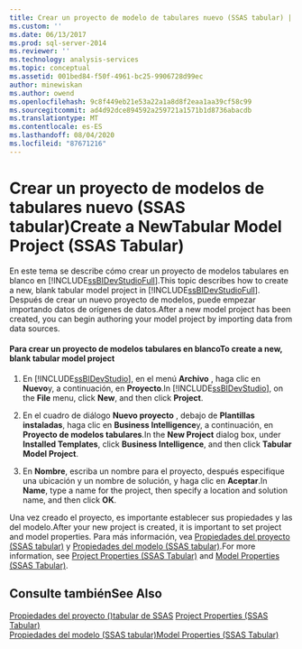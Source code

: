 ```yaml
---
title: Crear un proyecto de modelo de tabulares nuevo (SSAS tabular) | Microsoft Docs
ms.custom: ''
ms.date: 06/13/2017
ms.prod: sql-server-2014
ms.reviewer: ''
ms.technology: analysis-services
ms.topic: conceptual
ms.assetid: 001bed84-f50f-4961-bc25-9906728d99ec
author: minewiskan
ms.author: owend
ms.openlocfilehash: 9c8f449eb21e53a22a1a8d8f2eaa1aa39cf58c99
ms.sourcegitcommit: ad4d92dce894592a259721a1571b1d8736abacdb
ms.translationtype: MT
ms.contentlocale: es-ES
ms.lasthandoff: 08/04/2020
ms.locfileid: "87671216"
---
```

# <a name="create-a-newtabular-model-project-ssas-tabular"></a><span data-ttu-id="75ca2-102">Crear un proyecto de modelos de tabulares nuevo (SSAS tabular)</span><span class="sxs-lookup"><span data-stu-id="75ca2-102">Create a NewTabular Model Project (SSAS Tabular)</span></span>
  <span data-ttu-id="75ca2-103">En este tema se describe cómo crear un proyecto de modelos tabulares en blanco en [!INCLUDE[ssBIDevStudioFull](../../includes/ssbidevstudiofull-md.md)].</span><span class="sxs-lookup"><span data-stu-id="75ca2-103">This topic describes how to create a new, blank tabular model project in [!INCLUDE[ssBIDevStudioFull](../../includes/ssbidevstudiofull-md.md)].</span></span> <span data-ttu-id="75ca2-104">Después de crear un nuevo proyecto de modelos, puede empezar importando datos de orígenes de datos.</span><span class="sxs-lookup"><span data-stu-id="75ca2-104">After a new model project has been created, you can begin authoring your model project by importing data from data sources.</span></span>  
  
#### <a name="to-create-a-new-blank-tabular-model-project"></a><span data-ttu-id="75ca2-105">Para crear un proyecto de modelos tabulares en blanco</span><span class="sxs-lookup"><span data-stu-id="75ca2-105">To create a new, blank tabular model project</span></span>  
  
1.  <span data-ttu-id="75ca2-106">En [!INCLUDE[ssBIDevStudio](../../includes/ssbidevstudio-md.md)], en el menú **Archivo** , haga clic en **Nuevo**y, a continuación, en **Proyecto**.</span><span class="sxs-lookup"><span data-stu-id="75ca2-106">In [!INCLUDE[ssBIDevStudio](../../includes/ssbidevstudio-md.md)], on the **File** menu, click **New**, and then click **Project**.</span></span>  
  
2.  <span data-ttu-id="75ca2-107">En el cuadro de diálogo **Nuevo proyecto** , debajo de **Plantillas instaladas**, haga clic en **Business Intelligence**y, a continuación, en **Proyecto de modelos tabulares**.</span><span class="sxs-lookup"><span data-stu-id="75ca2-107">In the **New Project** dialog box, under **Installed Templates**, click **Business Intelligence**, and then click **Tabular Model Project**.</span></span>  
  
3.  <span data-ttu-id="75ca2-108">En **Nombre**, escriba un nombre para el proyecto, después especifique una ubicación y un nombre de solución, y haga clic en **Aceptar**.</span><span class="sxs-lookup"><span data-stu-id="75ca2-108">In **Name**, type a name for the project, then specify a location and solution name, and then click **OK**.</span></span>  
  
 <span data-ttu-id="75ca2-109">Una vez creado el proyecto, es importante establecer sus propiedades y las del modelo.</span><span class="sxs-lookup"><span data-stu-id="75ca2-109">After your new project is created, it is important to set project and model properties.</span></span> <span data-ttu-id="75ca2-110">Para más información, vea [Propiedades del proyecto &#40;SSAS tabular&#41;](properties-ssas-tabular.md) y [Propiedades del modelo &#40;SSAS tabular&#41;](model-properties-ssas-tabular.md).</span><span class="sxs-lookup"><span data-stu-id="75ca2-110">For more information, see [Project Properties &#40;SSAS Tabular&#41;](properties-ssas-tabular.md) and [Model Properties &#40;SSAS Tabular&#41;](model-properties-ssas-tabular.md).</span></span>  
  
## <a name="see-also"></a><span data-ttu-id="75ca2-111">Consulte también</span><span class="sxs-lookup"><span data-stu-id="75ca2-111">See Also</span></span>  
 <span data-ttu-id="75ca2-112">[Propiedades del proyecto &#40;&#41;tabular de SSAS](properties-ssas-tabular.md) </span><span class="sxs-lookup"><span data-stu-id="75ca2-112">[Project Properties &#40;SSAS Tabular&#41;](properties-ssas-tabular.md) </span></span>  
 [<span data-ttu-id="75ca2-113">Propiedades del modelo &#40;SSAS tabular&#41;</span><span class="sxs-lookup"><span data-stu-id="75ca2-113">Model Properties &#40;SSAS Tabular&#41;</span></span>](model-properties-ssas-tabular.md)  
  
  
